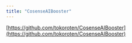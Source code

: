 ```yaml
---
title: "CosenseAIBooster"
---
```


[https://github.com/tokoroten/CosenseAIBooster](https://github.com/tokoroten/CosenseAIBooster)
